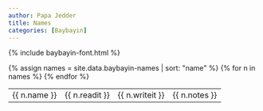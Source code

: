 ```yaml
---
author: Papa Jedder
title: Names
categories: [Baybayin]
---
```


{% include baybayin-font.html %}

<table>
{% assign names = site.data.baybayin-names | sort: "name" %}
{% for n in names  %} 
<tr>
  <td>{{ n.name }}</td>
  <td>{{ n.readit }}</td>
  <td class="font-baybayin">{{ n.writeit }}</td>
  <td>{{ n.notes }}</td>
 </tr>
{% endfor %}
  
</table>

